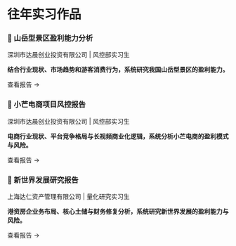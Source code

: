 # 往年实习作品


<div class="feature-grid">

  <!-- 2024 达晨创业投资 风控实习 -->
  <div class="feature-card" onclick="location.href='/industry.pdf'">
    <h3>📄 山岳型景区盈利能力分析</h3>
    <p>深圳市达晨创业投资有限公司 | 风控部实习生</p>
    <p><strong>结合行业现状、市场趋势和游客消费行为，系统研究我国山岳型景区的盈利能力。</strong></p>
    <span class="card-footer">查看报告 →</span>
  </div>

  <div class="feature-card" onclick="location.href='/xiaomang.pdf'">
    <h3>📄 小芒电商项目风控报告</h3>
    <p>深圳市达晨创业投资有限公司 | 风控部实习生</p>
    <p><strong>电商行业现状、平台竞争格局与长视频商业化逻辑，系统分析小芒电商的盈利模式与风险。</strong></p>
    <span class="card-footer">查看报告 →</span>
  </div>

  <!-- 2025 达仁资产管理 量化研究实习 -->
  <div class="feature-card" onclick="location.href='/xinshijie.pdf'">
    <h3>📄 新世界发展研究报告</h3>
    <p>上海达仁资产管理有限公司 | 量化研究实习生</p>
    <p><strong>港资房企业务布局、核心土储与财务修复分析，系统研究新世界发展的盈利能力与风险。</strong></p>
    <span class="card-footer">查看报告 →</span>
  </div>

</div>

